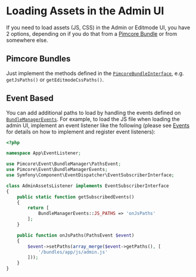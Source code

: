 # Loading Assets in the Admin UI

If you need to load assets (JS, CSS) in the Admin or Editmode UI, you have 2 options, depending on if you do that from a
[Pimcore Bundle](./05_Pimcore_Bundles) or from somewhere else.

## Pimcore Bundles

Just implement the methods defined in the [`PimcoreBundleInterface`](https://github.com/pimcore/pimcore/blob/10.x/lib/Extension/Bundle/PimcoreBundleInterface.php),
e.g. `getJsPaths()` or `getEditmodeCssPaths()`.

## Event Based

You can add additional paths to load by handling the events defined on [`BundleManagerEvents`](https://github.com/pimcore/pimcore/blob/10.x/lib/Event/BundleManagerEvents.php).
For example, to load the JS file when loading the admin UI, implement an event listener like the following (please see
[Events](../../20_Extending_Pimcore/11_Event_API_and_Event_Manager.md) for details on how to implement and register event
listeners): 

```php
<?php

namespace App\EventListener;

use Pimcore\Event\BundleManager\PathsEvent;
use Pimcore\Event\BundleManagerEvents;
use Symfony\Component\EventDispatcher\EventSubscriberInterface;

class AdminAssetsListener implements EventSubscriberInterface
{
    public static function getSubscribedEvents()
    {
        return [
            BundleManagerEvents::JS_PATHS => 'onJsPaths'
        ];
    }

    public function onJsPaths(PathsEvent $event)
    {
        $event->setPaths(array_merge($event->getPaths(), [
            '/bundles/app/js/admin.js'
        ]));
    }
}
```

 
